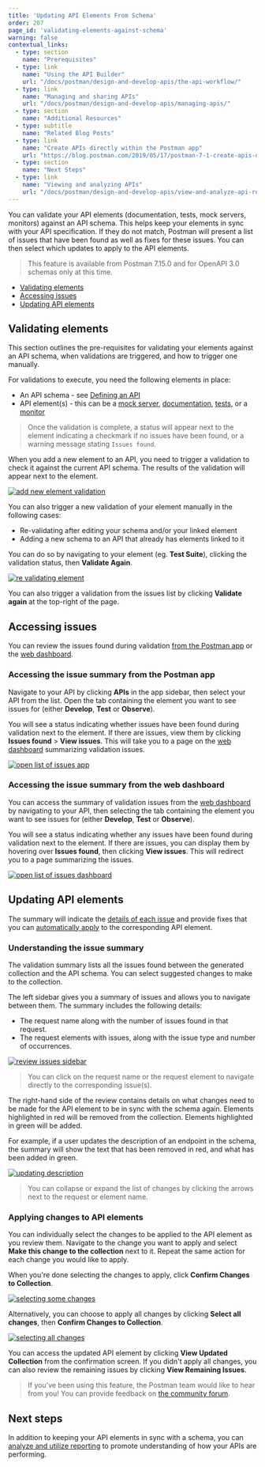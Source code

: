 ```yaml
---
title: 'Updating API Elements From Schema'
order: 207
page_id: 'validating-elements-against-schema'
warning: false
contextual_links:
  - type: section
    name: "Prerequisites"
  - type: link
    name: "Using the API Builder"
    url: "/docs/postman/design-and-develop-apis/the-api-workflow/"
  - type: link
    name: "Managing and sharing APIs"
    url: "/docs/postman/design-and-develop-apis/managing-apis/"
  - type: section
    name: "Additional Resources"
  - type: subtitle
    name: "Related Blog Posts"
  - type: link
    name: "Create APIs directly within the Postman app"
    url: "https://blog.postman.com/2019/05/17/postman-7-1-create-apis-directly-within-the-postman-app/"
  - type: section
    name: "Next Steps"
  - type: link
    name: "Viewing and analyzing APIs"
    url: "/docs/postman/design-and-develop-apis/view-and-analyze-api-reports/"
---
```


You can validate your API elements (documentation, tests, mock servers, monitors) against an API schema. This helps keep your elements in sync with your API specification. If they do not match, Postman will present a list of issues that have been found as well as fixes for these issues. You can then select which updates to apply to the API elements.

> This feature is available from Postman 7.15.0 and for OpenAPI 3.0 schemas only at this time.

* [Validating elements](#validating-elements)
* [Accessing issues](#accessing-issues)
* [Updating API elements](#updating-api-elements)

## Validating elements

This section outlines the pre-requisites for validating your elements against an API schema, when validations are triggered, and how to trigger one manually.

For validations to execute, you need the following elements in place:

* An API schema - see [Defining an API](/docs/postman/design-and-develop-apis/the-api-workflow/#defining-an-api)
* API element(s) - this can be a [mock server](https://learning.postman.com/docs/postman/design-and-develop-apis/the-api-workflow/#adding-a-mock-server), [documentation](https://learning.postman.com/docs/postman/design-and-develop-apis/the-api-workflow/#adding-documentation), [tests](https://learning.postman.com/docs/postman/design-and-develop-apis/the-api-workflow/#adding-documentation), or a [monitor](https://learning.postman.com/docs/postman/design-and-develop-apis/the-api-workflow/#adding-documentation)

> Once the validation is complete, a status will appear next to the element indicating a checkmark if no issues have been found, or a warning message stating `Issues found`.

When you add a new element to an API, you need to trigger a validation to check it against the current API schema. The results of the validation will appear next to the element.

[![add new element validation](https://assets.postman.com/postman-docs/apidev15-validate-element.gif)](https://assets.postman.com/postman-docs/apidev15-validate-element.gif)

You can also trigger a new validation of your element manually in the following cases:

* Re-validating after editing your schema and/or your linked element
* Adding a new schema to an API that already has elements linked to it

You can do so by navigating to your element (eg. **Test Suite**), clicking the validation status, then **Validate Again**.

[![re validating element](https://assets.postman.com/postman-docs/apidev15-revalidate-element.gif)](https://assets.postman.com/postman-docs/apidev15-revalidate-element.gif)

You can also trigger a validation from the issues list by clicking **Validate again** at the top-right of the page.

## Accessing issues

You can review the issues found during validation [from the Postman app](#accessing-the-issue-summary-from-the-postman-app) or the [web dashboard](#accessing-the-issue-summary-from-the-web-dashboard).

### Accessing the issue summary from the Postman app

Navigate to your API by clicking **APIs** in the app sidebar, then select your API from the list. Open the tab containing the element you want to see issues for (either **Develop**, **Test** or **Observe**).

You will see a status indicating whether issues have been found during validation next to the element. If there are issues, view them by clicking **Issues found** > **View issues**. This will take you to a page on the [web dashboard](https://app.getpostman.com/dashboard) summarizing validation issues.

[![open list of issues app](https://assets.postman.com/postman-docs/apidev15-open-from-app.gif)](https://assets.postman.com/postman-docs/apidev15-open-from-app.gif)

### Accessing the issue summary from the web dashboard

You can access the summary of validation issues from the [web dashboard](https://app.getpostman.com/dashboard) by navigating to your API, then selecting the tab containing the element you want to see issues for (either **Develop**, **Test** or **Observe**).

You will see a status indicating whether any issues have been found during validation next to the element. If there are issues, you can display them by hovering over **Issues found**, then clicking **View issues**. This will redirect you to a page summarizing the issues.

[![open list of issues dashboard](https://assets.postman.com/postman-docs/apidev15-open-from-dashboard.gif)](https://assets.postman.com/postman-docs/apidev15-open-from-dashboard.gif)

## Updating API elements

The summary will indicate the [details of each issue](#understanding-the-issue-summary) and provide fixes that you can [automatically apply](#applying-changes-to-api-elements) to the corresponding API element.

### Understanding the issue summary

The validation summary lists all the issues found between the generated collection and the API schema. You can select suggested changes to make to the collection.

The left sidebar gives you a summary of issues and allows you to navigate between them. The summary includes the following details:

* The request name along with the number of issues found in that request.
* The request elements with issues, along with the issue type and number of occurrences.

[![review issues sidebar](https://assets.postman.com/postman-docs/apidev15-sidebar.gif)](https://assets.postman.com/postman-docs/apidev15-sidebar.gif)

> You can click on the request name or the request element to navigate directly to the corresponding issue(s).

The right-hand side of the review contains details on what changes need to be made for the API element to be in sync with the schema again. Elements highlighted in red will be removed from the collection. Elements highlighted in green will be added.

For example, if a user updates the description of an endpoint in the schema, the summary will show the text that has been removed in red, and what has been added in green.

[![updating description](https://assets.postman.com/postman-docs/apidev15-update-description.jpg)](https://assets.postman.com/postman-docs/apidev15-update-description.jpg)

> You can collapse or expand the list of changes by clicking the arrows next to the request or element name.

### Applying changes to API elements

You can individually select the changes to be applied to the API element as you review them. Navigate to the change you want to apply and select **Make this change to the collection** next to it. Repeat the same action for each change you would like to apply.

When you're done selecting the changes to apply, click **Confirm Changes to Collection**.

[![selecting some changes](https://assets.postman.com/postman-docs/apidev15-select-some-changes.gif)](https://assets.postman.com/postman-docs/apidev15-select-some-changes.gif)

Alternatively, you can choose to apply all changes by clicking **Select all changes**, then **Confirm Changes to Collection**.

[![selecting all changes](https://assets.postman.com/postman-docs/apidev15-select-all-changes.gif)](https://assets.postman.com/postman-docs/apidev15-select-all-changes.gif)

You can access the updated API element by clicking **View Updated Collection** from the confirmation screen. If you didn't apply all changes, you can also review the remaining issues by clicking **View Remaining Issues**.

> If you've been using this feature, the Postman team would like to hear from you! You can provide feedback on [the community forum](https://community.postman.com/t/user-feedback-updating-api-elements/13308).

## Next steps

In addition to keeping your API elements in sync with a schema, you can [analyze and utilize reporting](/docs/postman/design-and-develop-apis/view-and-analyze-api-reports/) to promote understanding of how your APIs are performing.
